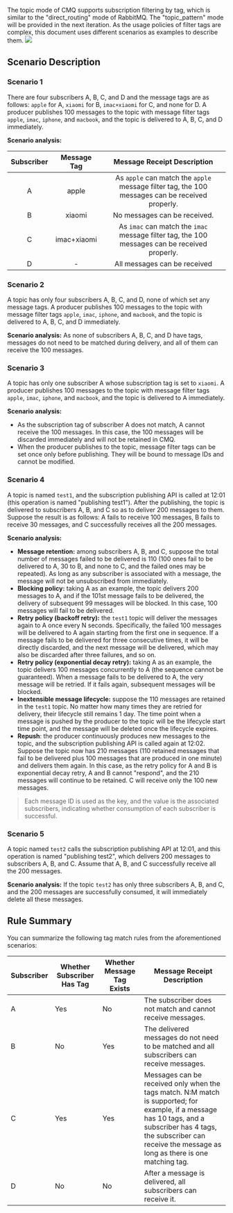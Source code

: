 The topic mode of CMQ supports subscription filtering by tag, which is similar to the "direct_routing" mode of RabbitMQ. The "topic_pattern" mode will be provided in the next iteration. As the usage policies of filter tags are complex, this document uses different scenarios as examples to describe them.
![](https://main.qcloudimg.com/raw/171e6538aafb695b153a68ff682fd38f.png)
## Scenario Description
### Scenario 1
There are four subscribers A, B, C, and D and the message tags are as follows: `apple` for A, `xiaomi` for B, `imac+xiaomi` for C, and none for D.
A producer publishes 100 messages to the topic with message filter tags `apple`, `imac`, `iphone`, and `macbook`, and the topic is delivered to A, B, C, and D immediately.

**Scenario analysis:**

| Subscriber | Message Tag | Message Receipt Description |
|:---------:|:---------:|:---------:|
| A | apple | As `apple` can match the `apple` message filter tag, the 100 messages can be received properly. |
| B | xiaomi | No messages can be received. |
| C | imac+xiaomi | As `imac` can match the `imac` message filter tag, the 100 messages can be received properly. |
| D | - | All messages can be received |







### Scenario 2
A topic has only four subscribers A, B, C, and D, none of which set any message tags.
A producer publishes 100 messages to the topic with message filter tags `apple`, `imac`, `iphone`, and `macbook`, and the topic is delivered to A, B, C, and D immediately.

**Scenario analysis:**
As none of subscribers A, B, C, and D have tags, messages do not need to be matched during delivery, and all of them can receive the 100 messages.


### Scenario 3
A topic has only one subscriber A whose subscription tag is set to `xiaomi`.
A producer publishes 100 messages to the topic with message filter tags `apple`, `imac`, `iphone`, and `macbook`, and the topic is delivered to A immediately.

**Scenario analysis:**
- As the subscription tag of subscriber A does not match, A cannot receive the 100 messages. In this case, the 100 messages will be discarded immediately and will not be retained in CMQ.
- When the producer publishes to the topic, message filter tags can be set once only before publishing. They will be bound to message IDs and cannot be modified.


### Scenario 4
A topic is named `test1`, and the subscription publishing API is called at 12:01 (this operation is named "publishing test1"). After the publishing, the topic is delivered to subscribers A, B, and C so as to deliver 200 messages to them.
Suppose the result is as follows: A fails to receive 100 messages, B fails to receive 30 messages, and C successfully receives all the 200 messages.

**Scenario analysis:**
- **Message retention:** among subscribers A, B, and C, suppose the total number of messages failed to be delivered is 110 (100 ones fail to be delivered to A, 30 to B, and none to C, and the failed ones may be repeated). As long as any subscriber is associated with a message, the message will not be unsubscribed from immediately.
- **Blocking policy:** taking A as an example, the topic delivers 200 messages to A, and if the 101st message fails to be delivered, the delivery of subsequent 99 messages will be blocked. In this case, 100 messages will fail to be delivered.
- **Retry policy (backoff retry):** the `test1` topic will deliver the messages again to A once every N seconds. Specifically, the failed 100 messages will be delivered to A again starting from the first one in sequence. If a message fails to be delivered for three consecutive times, it will be directly discarded, and the next message will be delivered, which may also be discarded after three failures, and so on.
- **Retry policy (exponential decay retry):** taking A as an example, the topic delivers 100 messages concurrently to A (the sequence cannot be guaranteed). When a message fails to be delivered to A, the very message will be retried. If it fails again, subsequent messages will be blocked.
- **Inextensible message lifecycle:** suppose the 110 messages are retained in the `test1` topic. No matter how many times they are retried for delivery, their lifecycle still remains 1 day. The time point when a message is pushed by the producer to the topic will be the lifecycle start time point, and the message will be deleted once the lifecycle expires.
- **Repush**: the producer continuously produces new messages to the topic, and the subscription publishing API is called again at 12:02. Suppose the topic now has 210 messages (110 retained messages that fail to be delivered plus 100 messages that are produced in one minute) and delivers them again. In this case, as the retry policy for A and B is exponential decay retry, A and B cannot "respond", and the 210 messages will continue to be retained. C will receive only the 100 new messages.
>Each message ID is used as the key, and the value is the associated subscribers, indicating whether consumption of each subscriber is successful.





### Scenario 5
A topic named `test2` calls the subscription publishing API at 12:01, and this operation is named "publishing test2", which delivers 200 messages to subscribers A, B, and C.
Assume that A, B, and C successfully receive all the 200 messages.

**Scenario analysis:**
If the topic `test2` has only three subscribers A, B, and C, and the 200 messages are successfully consumed, it will immediately delete all these messages.


## Rule Summary
You can summarize the following tag match rules from the aforementioned scenarios:

| Subscriber | Whether Subscriber Has Tag | Whether Message Tag Exists | Message Receipt Description |
|---------|---------|---------|---------|
| A | Yes | No | The subscriber does not match and cannot receive messages. |
| B | No | Yes | The delivered messages do not need to be matched and all subscribers can receive messages. |
| C | Yes | Yes | Messages can be received only when the tags match. N:M match is supported; for example, if a message has 10 tags, and a subscriber has 4 tags, the subscriber can receive the message as long as there is one matching tag. |
| D | No | No | After a message is delivered, all subscribers can receive it. |


